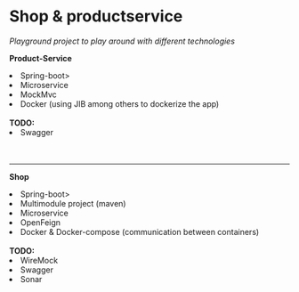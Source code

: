 <H1>Shop & productservice</H1>

<i>Playground project to play around with different technologies</i>

<B>Product-Service</b>
<li>Spring-boot></br>
<li>Microservice</li>
<li>MockMvc</li>
<li>Docker (using JIB among others to dockerize the app)</li>
<br/>
<b>TODO:</b> <br/>
<li>Swagger</li><Br><Br>

<hr/>

<b>Shop</B> <Br>
<li>Spring-boot></br>
<li>Multimodule project (maven)</li>
<li>Microservice</li>
<li>OpenFeign</li>
<li>Docker & Docker-compose (communication between containers)</li>
<br/>
<b>TODO:</b> <br/>
<li>WireMock </li>
<li>Swagger</li>
<li>Sonar</li>


